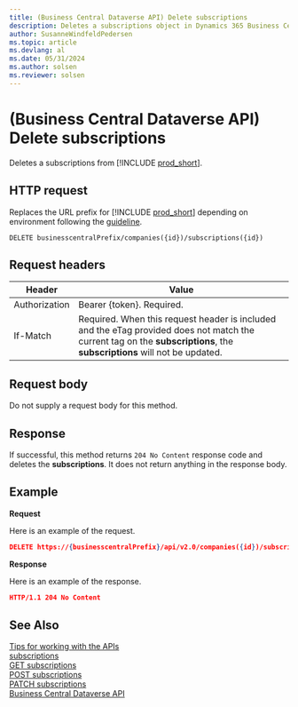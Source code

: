 ```yaml
---
title: (Business Central Dataverse API) Delete subscriptions
description: Deletes a subscriptions object in Dynamics 365 Business Central.
author: SusanneWindfeldPedersen
ms.topic: article
ms.devlang: al
ms.date: 05/31/2024
ms.author: solsen
ms.reviewer: solsen
---
```


<!-- NOTE: This article is an auto-generated stub from the metadata file. -->
<!-- The sections marked with an EDIT_IS_REQUIRED require manual editing. -->
# (Business Central Dataverse API) Delete subscriptions

Deletes a subscriptions from [!INCLUDE [prod_short](../../includes/prod_short.md)].

## HTTP request

Replaces the URL prefix for [!INCLUDE [prod_short](../../includes/prod_short.md)] depending on environment following the [guideline](../../api-reference/v2.0/endpoints-apis-for-dynamics.md).

```
DELETE businesscentralPrefix/companies({id})/subscriptions({id})
```

## Request headers

|Header|Value|
|------|-----|
|Authorization  |Bearer {token}. Required. |
|If-Match       |Required. When this request header is included and the eTag provided does not match the current tag on the **subscriptions**, the **subscriptions** will not be updated. |


## Request body

Do not supply a request body for this method.

## Response

If successful, this method returns ```204 No Content``` response code and deletes the **subscriptions**. It does not return anything in the response body.

## Example

**Request**

Here is an example of the request.

```json
DELETE https://{businesscentralPrefix}/api/v2.0/companies({id})/subscriptions({id})
```

**Response**

Here is an example of the response.

```json
HTTP/1.1 204 No Content
```

## See Also

[Tips for working with the APIs](/dynamics365/business-central/dev-itpro/developer/devenv-connect-apps-tips)  
[subscriptions](../resources/dynamics_subscriptions.md)  
[GET subscriptions](dynamics_subscriptions_get.md)  
[POST subscriptions](dynamics_subscriptions_create.md)  
[PATCH subscriptions](dynamics_subscriptions_update.md)  
[Business Central Dataverse API](../dynamics-dataverse-api.md)  
